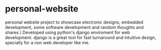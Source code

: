 # personal-website


personal website project to showcase electronic designs, embedded development, some software development and random thoughts and shares.\\
Developed using python's django enviroment for web development. django is a great tool for fast turnaround and intuitive design, specially for a non web developer like me.

